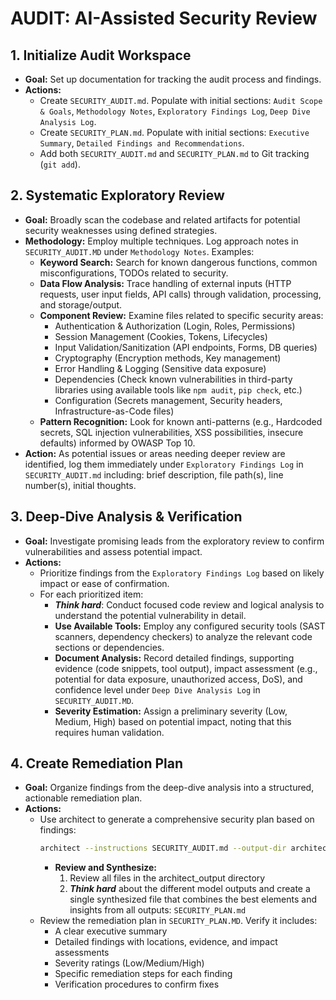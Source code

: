 # AUDIT: AI-Assisted Security Review

## 1. Initialize Audit Workspace
- **Goal:** Set up documentation for tracking the audit process and findings.
- **Actions:**
    - Create `SECURITY_AUDIT.md`. Populate with initial sections: `Audit Scope & Goals`, `Methodology Notes`, `Exploratory Findings Log`, `Deep Dive Analysis Log`.
    - Create `SECURITY_PLAN.md`. Populate with initial sections: `Executive Summary`, `Detailed Findings and Recommendations`.
    - Add both `SECURITY_AUDIT.md` and `SECURITY_PLAN.md` to Git tracking (`git add`).

## 2. Systematic Exploratory Review
- **Goal:** Broadly scan the codebase and related artifacts for potential security weaknesses using defined strategies.
- **Methodology:** Employ multiple techniques. Log approach notes in `SECURITY_AUDIT.MD` under `Methodology Notes`. Examples:
    - **Keyword Search:** Search for known dangerous functions, common misconfigurations, TODOs related to security.
    - **Data Flow Analysis:** Trace handling of external inputs (HTTP requests, user input fields, API calls) through validation, processing, and storage/output.
    - **Component Review:** Examine files related to specific security areas:
        - Authentication & Authorization (Login, Roles, Permissions)
        - Session Management (Cookies, Tokens, Lifecycles)
        - Input Validation/Sanitization (API endpoints, Forms, DB queries)
        - Cryptography (Encryption methods, Key management)
        - Error Handling & Logging (Sensitive data exposure)
        - Dependencies (Check known vulnerabilities in third-party libraries using available tools like `npm audit`, `pip check`, etc.)
        - Configuration (Secrets management, Security headers, Infrastructure-as-Code files)
    - **Pattern Recognition:** Look for known anti-patterns (e.g., Hardcoded secrets, SQL injection vulnerabilities, XSS possibilities, insecure defaults) informed by OWASP Top 10.
- **Action:** As potential issues or areas needing deeper review are identified, log them immediately under `Exploratory Findings Log` in `SECURITY_AUDIT.md` including: brief description, file path(s), line number(s), initial thoughts.

## 3. Deep-Dive Analysis & Verification
- **Goal:** Investigate promising leads from the exploratory review to confirm vulnerabilities and assess potential impact.
- **Actions:**
    - Prioritize findings from the `Exploratory Findings Log` based on likely impact or ease of confirmation.
    - For each prioritized item:
        - ***Think hard***: Conduct focused code review and logical analysis to understand the potential vulnerability in detail.
        - **Use Available Tools:** Employ any configured security tools (SAST scanners, dependency checkers) to analyze the relevant code sections or dependencies.
        - **Document Analysis:** Record detailed findings, supporting evidence (code snippets, tool output), impact assessment (e.g., potential for data exposure, unauthorized access, DoS), and confidence level under `Deep Dive Analysis Log` in `SECURITY_AUDIT.MD`.
        - **Severity Estimation:** Assign a preliminary severity (Low, Medium, High) based on potential impact, noting that this requires human validation.

## 4. Create Remediation Plan
- **Goal:** Organize findings from the deep-dive analysis into a structured, actionable remediation plan.
- **Actions:**
    - Use architect to generate a comprehensive security plan based on findings:
        ```bash
        architect --instructions SECURITY_AUDIT.md --output-dir architect_output --model gemini-2.5-pro-preview-03-25 --model gemini-2.5-pro-exp-03-25 --model gemini-2.0-flash docs/philosophy/ [relevant-security-files]
        ```
        - **Review and Synthesize:**
            1. Review all files in the architect_output directory
            2. ***Think hard*** about the different model outputs and create a single synthesized file that combines the best elements and insights from all outputs: `SECURITY_PLAN.md`
    - Review the remediation plan in `SECURITY_PLAN.MD`. Verify it includes:
        - A clear executive summary
        - Detailed findings with locations, evidence, and impact assessments
        - Severity ratings (Low/Medium/High)
        - Specific remediation steps for each finding
        - Verification procedures to confirm fixes
